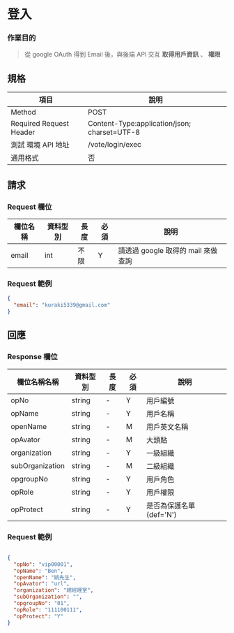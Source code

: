 # 登入

### 作業目的

> 從 google OAuth 得到 Email 後，與後端 API 交互 **取得用戶資訊** 、 **權限**

## 規格

| 項目                    | 說明                                         |
| ----------------------- | -------------------------------------------- |
| Method                  | POST                                         |
| Required Request Header | Content-Type:application/json; charset=UTF-8 |
| 測試 環境 API 地址      | /vote/login/exec                             |
| 通用格式                | 否                                           |

## 請求

### Request 欄位

| 欄位名稱 | 資料型別 | 長度 | 必須 | 說明                               |
| -------- | -------- | ---- | ---- | ---------------------------------- |
| email    | int      | 不限 | Y    | 請透過 google 取得的 mail 來做查詢 |

### Request 範例

```json
{
  "email": "kuraki5339@gmail.com"
}
```

## 回應

### Response 欄位

| 欄位名稱名稱    | 資料型別 | 長度 | 必須 | 說明                     |
| --------------- | -------- | ---- | ---- | ------------------------ |
| opNo            | string   | -    | Y    | 用戶編號                 |
| opName          | string   | -    | Y    | 用戶名稱                 |
| openName        | string   | -    | M    | 用戶英文名稱             |
| opAvator        | string   | -    | M    | 大頭貼                   |
| organization    | string   | -    | Y    | 一級組織                 |
| subOrganization | string   | -    | M    | 二級組織                 |
| opgroupNo       | string   | -    | Y    | 用戶角色                 |
| opRole          | string   | -    | Y    | 用戶權限                 |
| opProtect       | string   | -    | Y    | 是否為保護名單 (def='N') |

### Request 範例

```json

{
  "opNo": "vip00001",
  "opName": "Ben",
  "openName": "姚先生",
  "opAvator": "url",
  "organization": "總經理室",
  "subOrganization": "",
  "opgroupNo": "01",
  "opRole": "111100111",
  "opProtect": "Y"
}
```

